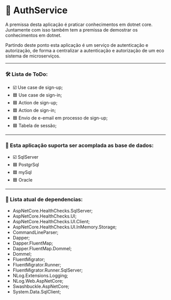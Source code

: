 # 🔐 AuthService

A premissa desta aplicação é praticar conhecimentos em dotnet core. Juntamente com isso também tem a premissa de demostrar os conhecimentos em dotnet.

Partindo deste ponto esta aplicação é um serviço de autenticação e autorização, de forma a centralizar a autenticação e autorização de um eco sistema de microserviços.

---
### 🛠️ Lista de ToDo: 
* ☑️ Use case de sign-up;
* 🟦 Use case de sign-in;
* 🟦 Action de sign-up;
* 🟦 Action de sign-in;
* 🟦 Envio de e-email em processo de sign-up;
* 🟦 Tabela de sessão;

---
### 💾 Esta aplicação suporta ser acomplada as base de dados:
* ☑️ SqlServer
* 🟦 PostgrSql
* 🟦 mySql
* 🟦 Oracle
---
### 🔌 Lista atual de dependencias:
* AspNetCore.HealthChecks.SqlServer;
* AspNetCore.HealthChecks.UI;
* AspNetCore.HealthChecks.UI.Client;
* AspNetCore.HealthChecks.UI.InMemory.Storage;
* CommandLineParser;
* Dapper;
* Dapper.FluentMap;
* Dapper.FluentMap.Dommel;
* Dommel;
* FluentMigrator;
* FluentMigrator.Runner;
* FluentMigrator.Runner.SqlServer;
* NLog.Extensions.Logging;
* NLog.Web.AspNetCore;
* Swashbuckle.AspNetCore;
* System.Data.SqlClient;
